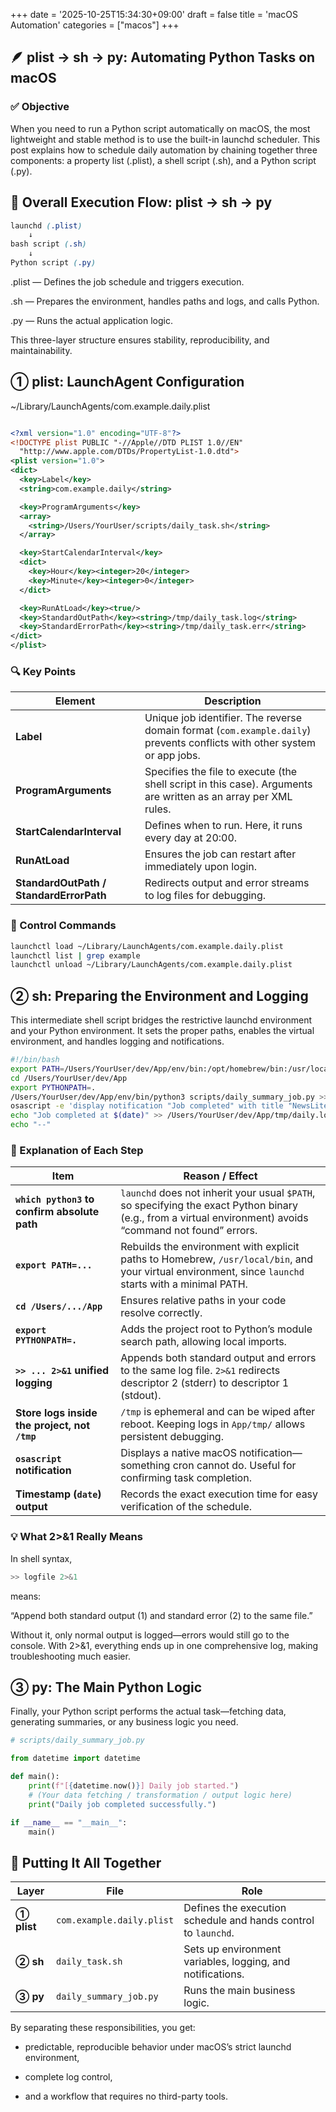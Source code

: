 +++
date = '2025-10-25T15:34:30+09:00'
draft = false
title = 'macOS Automation'
categories = ["macos"]
+++


## 🪶 plist → sh → py: Automating Python Tasks on macOS

### ✅ Objective

When you need to run a Python script automatically on macOS, the most lightweight and stable method is to use the built-in launchd scheduler.
This post explains how to schedule daily automation by chaining together three components: a property list (.plist), a shell script (.sh), and a Python script (.py).

## 🧩 Overall Execution Flow: plist → sh → py


```scss
launchd (.plist)
    ↓
bash script (.sh)
    ↓
Python script (.py)

```

.plist — Defines the job schedule and triggers execution.

.sh — Prepares the environment, handles paths and logs, and calls Python.

.py — Runs the actual application logic.

This three-layer structure ensures stability, reproducibility, and maintainability.

## ① plist: LaunchAgent Configuration

~/Library/LaunchAgents/com.example.daily.plist

```xml

<?xml version="1.0" encoding="UTF-8"?>
<!DOCTYPE plist PUBLIC "-//Apple//DTD PLIST 1.0//EN"
  "http://www.apple.com/DTDs/PropertyList-1.0.dtd">
<plist version="1.0">
<dict>
  <key>Label</key>
  <string>com.example.daily</string>

  <key>ProgramArguments</key>
  <array>
    <string>/Users/YourUser/scripts/daily_task.sh</string>
  </array>

  <key>StartCalendarInterval</key>
  <dict>
    <key>Hour</key><integer>20</integer>
    <key>Minute</key><integer>0</integer>
  </dict>

  <key>RunAtLoad</key><true/>
  <key>StandardOutPath</key><string>/tmp/daily_task.log</string>
  <key>StandardErrorPath</key><string>/tmp/daily_task.err</string>
</dict>
</plist>

```

### 🔍 Key Points

| Element                                 | Description                                                                                                              |
| --------------------------------------- | ------------------------------------------------------------------------------------------------------------------------ |
| **Label**                               | Unique job identifier. The reverse domain format (`com.example.daily`) prevents conflicts with other system or app jobs. |
| **ProgramArguments**                    | Specifies the file to execute (the shell script in this case). Arguments are written as an array per XML rules.          |
| **StartCalendarInterval**               | Defines when to run. Here, it runs every day at 20:00.                                                                   |
| **RunAtLoad**               | Ensures the job can restart after immediately upon login.                                                       |
| **StandardOutPath / StandardErrorPath** | Redirects output and error streams to log files for debugging.                                                           |


### 🔧 Control Commands

```bash
launchctl load ~/Library/LaunchAgents/com.example.daily.plist
launchctl list | grep example
launchctl unload ~/Library/LaunchAgents/com.example.daily.plist
```


## ② sh: Preparing the Environment and Logging

This intermediate shell script bridges the restrictive launchd environment and your Python environment.
It sets the proper paths, enables the virtual environment, and handles logging and notifications.

```bash
#!/bin/bash
export PATH=/Users/YourUser/dev/App/env/bin:/opt/homebrew/bin:/usr/local/bin:/usr/bin:/bin:/usr/sbin:/sbin
cd /Users/YourUser/dev/App
export PYTHONPATH=.
/Users/YourUser/dev/App/env/bin/python3 scripts/daily_summary_job.py >> /Users/YourUser/dev/App/tmp/daily.log 2>&1
osascript -e 'display notification "Job completed" with title "NewsLite"'
echo "Job completed at $(date)" >> /Users/YourUser/dev/App/tmp/daily.log
echo "--"
```



### 🧩 Explanation of Each Step


| Item                                          | Reason / Effect                                                                                                                                            |
| --------------------------------------------- | ---------------------------------------------------------------------------------------------------------------------------------------------------------- |
| **`which python3` to confirm absolute path**  | `launchd` does not inherit your usual `$PATH`, so specifying the exact Python binary (e.g., from a virtual environment) avoids “command not found” errors. |
| **`export PATH=...`**                         | Rebuilds the environment with explicit paths to Homebrew, `/usr/local/bin`, and your virtual environment, since `launchd` starts with a minimal PATH.      |
| **`cd /Users/.../App`**                       | Ensures relative paths in your code resolve correctly.                                                                                                     |
| **`export PYTHONPATH=.`**                     | Adds the project root to Python’s module search path, allowing local imports.                                                                              |
| **`>> ... 2>&1` unified logging**             | Appends both standard output and errors to the same log file. `2>&1` redirects descriptor 2 (stderr) to descriptor 1 (stdout).                             |
| **Store logs inside the project, not `/tmp`** | `/tmp` is ephemeral and can be wiped after reboot. Keeping logs in `App/tmp/` allows persistent debugging.                                                 |
| **`osascript` notification**                  | Displays a native macOS notification—something cron cannot do. Useful for confirming task completion.                                                      |
| **Timestamp (`date`) output**                 | Records the exact execution time for easy verification of the schedule.                                                                                    |




### 💡 What 2>&1 Really Means

In shell syntax,

```bash
>> logfile 2>&1

```

means:

“Append both standard output (1) and standard error (2) to the same file.”

Without it, only normal output is logged—errors would still go to the console.
With 2>&1, everything ends up in one comprehensive log, making troubleshooting much easier.

## ③ py: The Main Python Logic

Finally, your Python script performs the actual task—fetching data, generating summaries, or any business logic you need.

```python
# scripts/daily_summary_job.py

from datetime import datetime

def main():
    print(f"[{datetime.now()}] Daily job started.")
    # (Your data fetching / transformation / output logic here)
    print("Daily job completed successfully.")

if __name__ == "__main__":
    main()

```


## 🧭 Putting It All Together


| Layer       | File                      | Role                                                           |
| ----------- | ------------------------- | -------------------------------------------------------------- |
| **① plist** | `com.example.daily.plist` | Defines the execution schedule and hands control to `launchd`. |
| **② sh**    | `daily_task.sh`           | Sets up environment variables, logging, and notifications.     |
| **③ py**    | `daily_summary_job.py`    | Runs the main business logic.                                  |



By separating these responsibilities,
you get:

- predictable, reproducible behavior under macOS’s strict launchd environment,

- complete log control,

- and a workflow that requires no third-party tools.